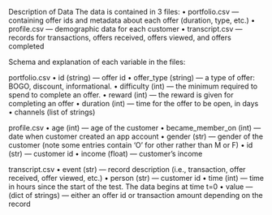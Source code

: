 Description of Data
The data is contained in 3 files:
•	portfolio.csv — containing offer ids and metadata about each offer (duration, type, etc.)
•	profile.csv — demographic data for each customer
•	transcript.csv — records for transactions, offers received, offers viewed, and offers completed

Schema and explanation of each variable in the files:

portfolio.csv
•	id (string) — offer id
•	offer_type (string) — a type of offer: BOGO, discount, informational.
•	difficulty (int) — the minimum required to spend to complete an offer.
•	reward (int) — the reward is given for completing an offer
•	duration (int) — time for the offer to be open, in days
•	channels (list of strings)

profile.csv
•	age (int) — age of the customer
•	became_member_on (int) — date when customer created an app account
•	gender (str) — gender of the customer (note some entries contain ‘O’ for other rather than M or F)
•	id (str) — customer id
•	income (float) — customer’s income

transcript.csv
•	event (str) — record description (i.e., transaction, offer received, offer viewed, etc.)
•	person (str) — customer id
•	time (int) — time in hours since the start of the test. The data begins at time t=0
•	value — (dict of strings) — either an offer id or transaction amount depending on the record

